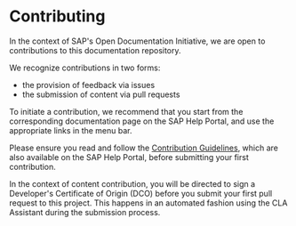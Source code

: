 # Contributing

In the context of SAP's Open Documentation Initiative, we are open to contributions to this documentation repository.

We recognize contributions in two forms:

* the provision of feedback via issues
* the submission of content via pull requests

To initiate a contribution, we recommend that you start from the corresponding documentation page on the SAP Help Portal, and use the appropriate links in the menu bar. <!--INSERT LINK-->

Please ensure you read and follow the [Contribution Guidelines](https://github.com/SAP-docs/contribution-guidelines), which are also available on the SAP Help Portal, before submitting your first contribution. <!--INSERT LINK-->

In the context of content contribution, you will be directed to sign a Developer's Certificate of Origin (DCO) before you submit your first pull request to this project. This happens in an automated fashion using the CLA Assistant during the submission process.
